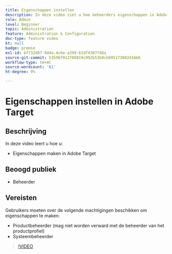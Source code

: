 ```yaml
---
title: Eigenschappen instellen
description: In deze video ziet u hoe beheerders eigenschappen in Adobe Target kunnen maken.
role: Admin
level: Beginner
topic: Administration
feature: Administration & Configuration
doc-type: feature video
kt: null
badge: premie
exl-id: bf732d87-9d4a-4c6e-a299-61df4307f48a
source-git-commit: 53596f912f08019c992b53b9cb695173802d16b6
workflow-type: tm+mt
source-wordcount: '61'
ht-degree: 0%

---
```


# Eigenschappen instellen in Adobe Target

## Beschrijving

In deze video leert u hoe u:

* Eigenschappen maken in Adobe Target

## Beoogd publiek

* Beheerder

## Vereisten

Gebruikers moeten over de volgende machtigingen beschikken om eigenschappen te maken:

* Productbeheerder (mag niet worden verward met de beheerder van het productprofiel)
* Systeembeheerder

>[!VIDEO](https://video.tv.adobe.com/v/18990/?quality=12)
